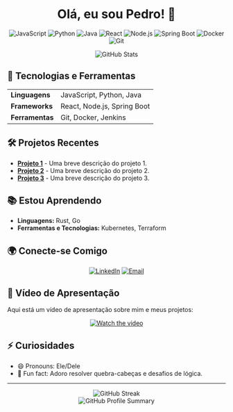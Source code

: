 <h1 align="center">Olá, eu sou Pedro! 👋</h1>

<p align="center">
  <img src="https://img.shields.io/badge/JavaScript-F7DF1E?style=for-the-badge&logo=javascript&logoColor=white" alt="JavaScript">
  <img src="https://img.shields.io/badge/Python-3776AB?style=for-the-badge&logo=python&logoColor=white" alt="Python">
  <img src="https://img.shields.io/badge/Java-007396?style=for-the-badge&logo=java&logoColor=white" alt="Java">
  <img src="https://img.shields.io/badge/React-61DAFB?style=for-the-badge&logo=react&logoColor=white" alt="React">
  <img src="https://img.shields.io/badge/Node.js-339933?style=for-the-badge&logo=node-dot-js&logoColor=white" alt="Node.js">
  <img src="https://img.shields.io/badge/Spring%20Boot-6DB33F?style=for-the-badge&logo=spring-boot&logoColor=white" alt="Spring Boot">
  <img src="https://img.shields.io/badge/Docker-2496ED?style=for-the-badge&logo=docker&logoColor=white" alt="Docker">
  <img src="https://img.shields.io/badge/Git-F05032?style=for-the-badge&logo=git&logoColor=white" alt="Git">
</p>

<div align="center">
  <img src="https://github-readme-stats.vercel.app/api?username=Pedro-Rcastro&show_icons=true&theme=radical" alt="GitHub Stats">
</div>

## 🚀 Tecnologias e Ferramentas

<table align="center">
  <tr>
    <td><strong>Linguagens</strong></td>
    <td>JavaScript, Python, Java</td>
  </tr>
  <tr>
    <td><strong>Frameworks</strong></td>
    <td>React, Node.js, Spring Boot</td>
  </tr>
  <tr>
    <td><strong>Ferramentas</strong></td>
    <td>Git, Docker, Jenkins</td>
  </tr>
</table>

## 🛠️ Projetos Recentes

- [**Projeto 1**](https://github.com/Pedro-Rcastro/projeto1) - Uma breve descrição do projeto 1.
- [**Projeto 2**](https://github.com/Pedro-Rcastro/projeto2) - Uma breve descrição do projeto 2.
- [**Projeto 3**](https://github.com/Pedro-Rcastro/projeto3) - Uma breve descrição do projeto 3.

## 📚 Estou Aprendendo

- **Linguagens:** Rust, Go
- **Ferramentas e Tecnologias:** Kubernetes, Terraform

## 🌍 Conecte-se Comigo

<p align="center">
  <a href="https://www.linkedin.com/in/seuusuario"><img src="https://img.shields.io/badge/LinkedIn-0077B5?style=for-the-badge&logo=linkedin&logoColor=white" alt="LinkedIn"></a>
  <a href="mailto:seuemail@example.com"><img src="https://img.shields.io/badge/Email-D14836?style=for-the-badge&logo=gmail&logoColor=white" alt="Email"></a>
</p>

## 🎥 Vídeo de Apresentação

Aqui está um vídeo de apresentação sobre mim e meus projetos:

<p align="center">
  <a href="https://www.youtube.com/watch?v=<VIDEO_ID>">
    <img src="https://img.youtube.com/vi/<VIDEO_ID>/0.jpg" alt="Watch the video">
  </a>
</p>

## ⚡ Curiosidades

- 😄 Pronouns: Ele/Dele
- 🌱 Fun fact: Adoro resolver quebra-cabeças e desafios de lógica.

---

<div align="center">
  <img src="https://github-readme-streak-stats.herokuapp.com/?user=Pedro-Rcastro&theme=radical" alt="GitHub Streak">
  <br>
  <img src="https://github-profile-summary-cards.vercel.app/api/cards/profile-details?username=Pedro-Rcastro&theme=radical" alt="GitHub Profile Summary">
</div>